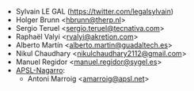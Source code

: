 - Sylvain LE GAL (<https://twitter.com/legalsylvain>)
- Holger Brunn \<<hbrunn@therp.nl>\>
- Sergio Teruel \<<sergio.teruel@tecnativa.com>\>
- Raphaël Valyi \<<rvalyi@akretion.com>\>
- Alberto Martín \<<alberto.martin@guadaltech.es>\>
- Nikul Chaudhary \<<nikulchaudhary2112@gmail.com>\>
- Manuel Regidor \<<manuel.regidor@sygel.es>\>
- [APSL-Nagarro](https://www.apsl.tech):
  - Antoni Marroig \<<amarroig@apsl.net>\>